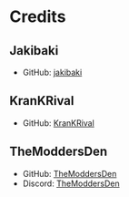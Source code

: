 # Credits

## Jakibaki

- GitHub: [jakibaki](https://github.com/jakibaki)

## KranKRival

- GitHub: [KranKRival](https://github.com/KranKRival)

## TheModdersDen

- GitHub: [TheModdersDen](https://github.com/TheModdersDen)
- Discord: [TheModdersDen](https://discord.com)
